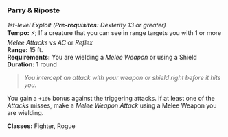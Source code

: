### Parry & Riposte
*1st-level Exploit (**Pre-requisites:** Dexterity 13 or greater)*  
**Tempo:** ⚡; If a creature that you can see in range targets you with 1 or more *Melee Attacks* vs *AC* or *Reflex*  
**Range:** 15 ft.  
**Requirements:** You are wielding a *Melee Weapon* or using a Shield  
**Duration:** 1 round  

> *You intercept an attack with your weapon or shield right before it hits you.*

You gain a `+1d6` bonus against the triggering attacks. If at least one of the *Attacks* misses, make a *Melee Weapon Attack* using a Melee Weapon you are wielding.

**Classes:** Fighter, Rogue
